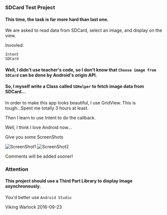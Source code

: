 ### SDCard Test Project

#### This time, the task is far more hard than last one.

We are asked to read data from SDCard, select an image, and display on the view.

Invovled:

    Intent
    SDCard

#### Well, I didn't use teacher's code, so I don't know that `Choose image from SDCard` can be done by Android's origin API.

#### So, I myself write a Class called `SDHelper` to fetch image data from SDCard...

In order to make this app looks beautiful, I use GridView. This is tough...Spent me totally 3 hours at least.

Then I learn to use Intent to do the callback.

Well, I think I love Android now...

Give you some ScreenShots

![ScreenShot1](http://obrxrslya.bkt.clouddn.com/SDCardTest_1_small.png)
![ScreenShot2](http://obrxrslya.bkt.clouddn.com/SDCardTest_2_small.png)

Comments will be added sooner!

### Attention

#### This project should use a Third Part Library to display Image asynchronously.

You'd better use `Android Studio`

Viking Warlock
2016-09-23
